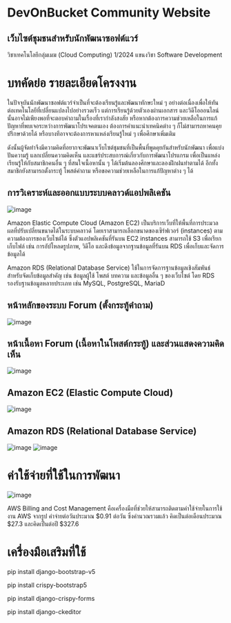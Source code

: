# DevOnBucket Community Website 
## เว็บไซต์ชุมชนสำหรับนักพัฒนาซอฟต์แวร์ 
วิชาเทคโนโลยีกลุ่มเมฆ (Cloud Computing) 1/2024 แขนงวิชา Software Development

# บทคัดย่อ รายละเอียดโครงงาน
  ในปัจจุบันนักพัฒนาซอฟต์แวร์จำเป็นที่จะต้องเรียนรู้และพัฒนาทักษะใหม่ ๆ อย่างต่อเนื่องเพื่อให้ทันต่อเทคโนโลยีที่เปลี่ยนแปลงไปอย่างรวดเร็ว แต่การเรียนรู้ด้วยตัวเองผ่านเอกสาร และวิดีโอออนไลน์นั้นอาจไม่เพียงพอที่จะตอบคำถามในเรื่องที่เรากำลังสงสัย หรือหากต้องการความช่วยเหลือในการแก้ปัญหาที่พบเจอระหว่างการพัฒนาโปรเจคตนเอง ต้องการคำแนะนำเทคนิคต่าง ๆ ก็ไม่สามารถหาคนคุยปรึกษาด้วยได้ หรือบางทีอาจจะต้องการหาแหล่งเรียนรู้ใหม่ ๆ เพื่อศึกษาเพิ่มเติม 

  ดังนั้นผู้จัดทำจึงมีความคิดที่อยากจะพัฒนาเว็บไซต์ชุมชนที่เป็นพื้นที่พูดคุยกันสำหรับนักพัฒนา เพื่อแบ่งปันความรู้ แลกเปลี่ยนความคิดเห็น และแชร์ประสบการณ์เกี่ยวกับการพัฒนาโปรแกรม เพื่อเป็นแหล่งเรียนรู้ให้กับสมาชิกคนอื่น ๆ ที่สนใจเนื้อหานั้น ๆ ได้เริ่มต้นลองศึกษาและลองฝึกฝนทำตามได้ อีกทั้งสมาชิกยังสามารถตั้งกระทู้ โพสต์คำถาม หรือขอความช่วยเหลือในการแก้ปัญหาต่าง ๆ ได้


## การวิเคราะห์และออกแบบระบบคลาวด์แอปพลิเคชัน
![image](https://github.com/user-attachments/assets/1feaf408-c22e-4880-bfec-9af5a411e04e)

Amazon Elastic Compute Cloud (Amazon EC2) เป็นบริการเว็บที่ให้พื้นที่การประมวลผลที่ปรับเปลี่ยนขนาดได้ในระบบคลาวด์ โดยเราสามารถเลือกขนาดของเซิร์ฟเวอร์ (instances) ตามความต้องการของเว็บไซต์ได้ ซึ่งตัวแอปพลิเคชันที่รันบน EC2 instances สามารถใช้ S3 เพื่อเรียกเก็บไฟล์ เช่น การอัปโหลดรูปภาพ, วิดีโอ และดึงข้อมูลจากฐานข้อมูลที่รันบน RDS เพื่อเก็บและจัดการข้อมูลได้

	
Amazon RDS (Relational Database Service) ใช้ในการจัดการฐานข้อมูลเชิงสัมพันธ์สำหรับจัดเก็บข้อมูลสำคัญ เช่น ข้อมูลผู้ใช้ โพสต์ บทความ และข้อมูลอื่น ๆ ของเว็บไซต์ โดย RDS รองรับฐานข้อมูลหลายประเภท เช่น MySQL, PostgreSQL, MariaD 



## หน้าหลักของระบบ Forum (ตั้งกระทู้คำถาม)
![image](https://github.com/user-attachments/assets/43410df3-6629-4c70-b179-78acb4312053)


## หน้าเนื้อหา Forum (เนื้อหาในโพสต์กระทู้) และส่วนแสดงความคิดเห็น
![image](https://github.com/user-attachments/assets/925f39cb-d8b5-42c9-8e9b-0c735afb3d9f)


## Amazon EC2 (Elastic Compute Cloud)
![image](https://github.com/user-attachments/assets/85abf13b-2a84-41d2-bd54-7356c5881cd1)

## Amazon RDS (Relational Database Service)
![image](https://github.com/user-attachments/assets/2c810ab6-fbd4-40df-989d-3b8b69aa07f2)
![image](https://github.com/user-attachments/assets/2056c59a-eb14-42f7-9140-95c28eefcd8d)

# ค่าใช้จ่ายที่ใช้ในการพัฒนา
![image](https://github.com/user-attachments/assets/4ea57272-49fb-497a-ac95-1048be8fcc7b)

AWS Billing and Cost Management
คือเครื่องมือที่ช่วยให้สามารถติดตามค่าใช้จ่ายในการใช้งาน AWS จากรูป ค่าจ่ายต่อวันประมาณ $0.91 ต่อวัน ซึ่งคำนวณรวมแล้ว คิดเป็นต่อเดือนประมาณ $27.3 และคิดเป็นต่อปี $327.6



# เครื่องมือเสริมที่ใช้
pip install django-bootstrap-v5

pip install crispy-bootstrap5

pip install django-crispy-forms

pip install django-ckeditor
